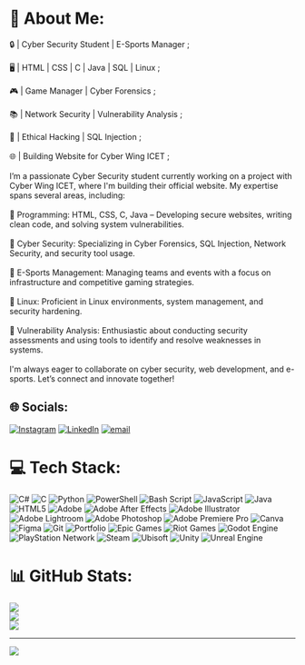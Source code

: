 # 💫 About Me:
🔒 | Cyber Security Student | E-Sports Manager ;<br><br>🖥️ | HTML | CSS | C | Java | SQL | Linux ;<br><br>🎮 | Game Manager | Cyber Forensics ;<br><br>📚 | Network Security | Vulnerability Analysis ;<br><br>🔧 | Ethical Hacking | SQL Injection ;<br><br>🌐 | Building Website for Cyber Wing ICET ;<br><br>I’m a passionate Cyber Security student currently working on a project with Cyber Wing ICET, where I'm building their official website. My expertise spans several areas, including:<br><br>🔹 Programming: HTML, CSS, C, Java – Developing secure websites, writing clean code, and solving system vulnerabilities.<br><br>🔹 Cyber Security: Specializing in Cyber Forensics, SQL Injection, Network Security, and security tool usage.<br><br>🔹 E-Sports Management: Managing teams and events with a focus on infrastructure and competitive gaming strategies.<br><br>🔹 Linux: Proficient in Linux environments, system management, and security hardening.<br><br>🔹 Vulnerability Analysis: Enthusiastic about conducting security assessments and using tools to identify and resolve weaknesses in systems.<br><br>I'm always eager to collaborate on cyber security, web development, and e-sports. Let’s connect and innovate together!


## 🌐 Socials:
[![Instagram](https://img.shields.io/badge/Instagram-%23E4405F.svg?logo=Instagram&logoColor=white)](https://instagram.com/bibin_boby_varghese) [![LinkedIn](https://img.shields.io/badge/LinkedIn-%230077B5.svg?logo=linkedin&logoColor=white)](https://www.linkedin.com/in/bibin-boby-varghese-092722270/) [![email](https://img.shields.io/badge/Email-D14836?logo=gmail&logoColor=white)](mailto:varghesebibinboby@gmail.com) 

# 💻 Tech Stack:
![C#](https://img.shields.io/badge/c%23-%23239120.svg?style=for-the-badge&logo=csharp&logoColor=white) ![C](https://img.shields.io/badge/c-%2300599C.svg?style=for-the-badge&logo=c&logoColor=white) ![Python](https://img.shields.io/badge/python-3670A0?style=for-the-badge&logo=python&logoColor=ffdd54) ![PowerShell](https://img.shields.io/badge/PowerShell-%235391FE.svg?style=for-the-badge&logo=powershell&logoColor=white) ![Bash Script](https://img.shields.io/badge/bash_script-%23121011.svg?style=for-the-badge&logo=gnu-bash&logoColor=white) ![JavaScript](https://img.shields.io/badge/javascript-%23323330.svg?style=for-the-badge&logo=javascript&logoColor=%23F7DF1E) ![Java](https://img.shields.io/badge/java-%23ED8B00.svg?style=for-the-badge&logo=openjdk&logoColor=white) ![HTML5](https://img.shields.io/badge/html5-%23E34F26.svg?style=for-the-badge&logo=html5&logoColor=white) ![Adobe](https://img.shields.io/badge/adobe-%23FF0000.svg?style=for-the-badge&logo=adobe&logoColor=white) ![Adobe After Effects](https://img.shields.io/badge/Adobe%20After%20Effects-9999FF.svg?style=for-the-badge&logo=Adobe%20After%20Effects&logoColor=white) ![Adobe Illustrator](https://img.shields.io/badge/adobe%20illustrator-%23FF9A00.svg?style=for-the-badge&logo=adobe%20illustrator&logoColor=white) ![Adobe Lightroom](https://img.shields.io/badge/Adobe%20Lightroom-31A8FF.svg?style=for-the-badge&logo=Adobe%20Lightroom&logoColor=white) ![Adobe Photoshop](https://img.shields.io/badge/adobe%20photoshop-%2331A8FF.svg?style=for-the-badge&logo=adobe%20photoshop&logoColor=white) ![Adobe Premiere Pro](https://img.shields.io/badge/Adobe%20Premiere%20Pro-9999FF.svg?style=for-the-badge&logo=Adobe%20Premiere%20Pro&logoColor=white) ![Canva](https://img.shields.io/badge/Canva-%2300C4CC.svg?style=for-the-badge&logo=Canva&logoColor=white) ![Figma](https://img.shields.io/badge/figma-%23F24E1E.svg?style=for-the-badge&logo=figma&logoColor=white) ![Git](https://img.shields.io/badge/git-%23F05033.svg?style=for-the-badge&logo=git&logoColor=white) ![Portfolio](https://img.shields.io/badge/Portfolio-%23000000.svg?style=for-the-badge&logo=firefox&logoColor=#FF7139) ![Epic Games](https://img.shields.io/badge/epicgames-%23313131.svg?style=for-the-badge&logo=epicgames&logoColor=white) ![Riot Games](https://img.shields.io/badge/riotgames-D32936.svg?style=for-the-badge&logo=riotgames&logoColor=white) ![Godot Engine](https://img.shields.io/badge/GODOT-%23FFFFFF.svg?style=for-the-badge&logo=godot-engine) ![PlayStation Network](https://img.shields.io/badge/PSN-%230070D1.svg?style=for-the-badge&logo=Playstation&logoColor=white) ![Steam](https://img.shields.io/badge/steam-%23000000.svg?style=for-the-badge&logo=steam&logoColor=white) ![Ubisoft](https://img.shields.io/badge/Ubisoft-%23F5F5F5.svg?style=for-the-badge&logo=Ubisoft&logoColor=black) ![Unity](https://img.shields.io/badge/unity-%23000000.svg?style=for-the-badge&logo=unity&logoColor=white) ![Unreal Engine](https://img.shields.io/badge/unrealengine-%23313131.svg?style=for-the-badge&logo=unrealengine&logoColor=white)
# 📊 GitHub Stats:
![](https://github-readme-stats.vercel.app/api?username=Bibin-Boby-varghese&theme=dark&hide_border=false&include_all_commits=true&count_private=true)<br/>
![](https://nirzak-streak-stats.vercel.app/?user=Bibin-Boby-varghese&theme=dark&hide_border=false)<br/>
![](https://github-readme-stats.vercel.app/api/top-langs/?username=Bibin-Boby-varghese&theme=dark&hide_border=false&include_all_commits=true&count_private=true&layout=compact)

---
[![](https://visitcount.itsvg.in/api?id=Bibin-Boby-varghese&icon=0&color=4)](https://visitcount.itsvg.in)

<!-- Proudly created with GPRM ( https://gprm.itsvg.in ) -->
